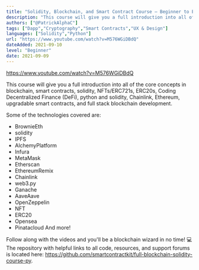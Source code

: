 ```yaml
---
title: "Solidity, Blockchain, and Smart Contract Course – Beginner to Expert Python Tutorial"
description: "This course will give you a full introduction into all of the core concepts in blockchain, smart contracts, solidity, NFTs/ERC721s, upgrades, and more."
authors: ["@PatrickAlphaC"]
tags: ["Dapp","Cryptography","Smart Contracts","UX & Design"]
languages: ["Solidity","Python"]
url: "https://www.youtube.com/watch?v=M576WGiDBdQ"
dateAdded: 2021-09-10
level: "Beginner"
date: 2021-09-09
---
```


https://www.youtube.com/watch?v=M576WGiDBdQ

This course will give you a full introduction into all of the core concepts in blockchain, smart contracts, solidity, NFTs/ERC721s, ERC20s, Coding Decentralized Finance (DeFi), python and solidity, Chainlink, Ethereum, upgradable smart contracts, and full stack blockchain development.   

Some of the technologies covered are:
- BrownieEth
- solidity
- IPFS
- AlchemyPlatform
- Infura
- MetaMask
- Etherscan
- EthereumRemix
- Chainlink
- web3.py
- Ganache
- AaveAave
- OpenZeppelin
- NFT 
- ERC20 
- Opensea
- Pinatacloud
 And more!

Follow along with the videos and you'll be a blockchain wizard in no time!  💻 The repository with helpful links to all code, resources, and support forums is located here: https://github.com/smartcontractkit/full-blockchain-solidity-course-py.